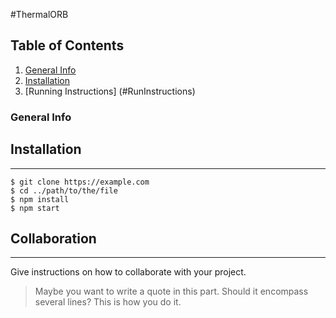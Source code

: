 #ThermalORB
## Table of Contents
1. [General Info](#general-info)
2. [Installation](#installation)
3. [Running Instructions] (#RunInstructions)
### General Info

## Installation
***
```
$ git clone https://example.com
$ cd ../path/to/the/file
$ npm install
$ npm start
```
## Collaboration
***
Give instructions on how to collaborate with your project.
> Maybe you want to write a quote in this part. 
> Should it encompass several lines?
> This is how you do it.
